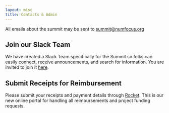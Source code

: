 ```yaml
---
layout: misc
title: Contacts & Admin
---
```


All emails about the summit may be sent to [summit@numfocus.org](mailto://summit@numfocus.org)

## Join our Slack Team

We have created a Slack Team specifically for the Summit so folks can easily connect, receive announcements, and search for information. You are invited to join it [here](https://join.slack.com/t/nfsummit2018/shared_invite/enQtNDI0MzI1NjI0MTYwLWJmNjNiMTc2ZGIxZjliYTBiYzE1MDQzNTgxYTZhODU4YWVmZDQ2OGJlMDlhYWMwMTVhYzRlMmU1NzIwZTliYjk).

## Submit Receipts for Reimbursement

Please submit your receipts and payment details through [Rocket](https://numfocus.org/rocket/). This is our new online portal for handling all reimbursements and project funding requests.

